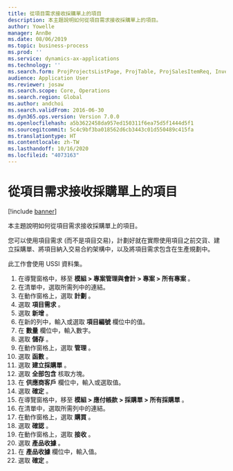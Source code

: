 ```yaml
---
title: 從項目需求接收採購單上的項目
description: 本主題說明如何從項目需求接收採購單上的項目。
author: Yowelle
manager: AnnBe
ms.date: 08/06/2019
ms.topic: business-process
ms.prod: ''
ms.service: dynamics-ax-applications
ms.technology: ''
ms.search.form: ProjProjectsListPage, ProjTable, ProjSalesItemReq, InventItemIdLookupSimple, PurchCreateFromSalesOrder, VendAccountItemLookup, PurchTable, PurchEditLines
audience: Application User
ms.reviewer: josaw
ms.search.scope: Core, Operations
ms.search.region: Global
ms.author: andchoi
ms.search.validFrom: 2016-06-30
ms.dyn365.ops.version: Version 7.0.0
ms.openlocfilehash: a5b3622458da957ed150311f6ea75d5f1444d5f1
ms.sourcegitcommit: 5c4c9bf3ba018562d6cb3443c01d550489c415fa
ms.translationtype: HT
ms.contentlocale: zh-TW
ms.lasthandoff: 10/16/2020
ms.locfileid: "4073163"
---
```

# <a name="receive-items-on-purchase-order-from-item-requirement"></a>從項目需求接收採購單上的項目

[!include [banner](../../includes/banner.md)]

本主題說明如何從項目需求接收採購單上的項目。

您可以使用項目需求 (而不是項目交易)，計劃好就在實際使用項目之前交貨、建立採購單、將項目納入交易合約架構中，以及將項目需求包含在生產規劃中。 

此工作會使用 USSI 資料集。

1. 在導覽窗格中，移至 **模組 > 專案管理與會計 > 專案 > 所有專案** 。
2. 在清單中，選取所需列中的連結。
3. 在動作窗格上，選取 **計劃** 。
4. 選取 **項目需求** 。
5. 選取 **新增** 。
6. 在新的列中，輸入或選取 **項目編號** 欄位中的值。
7. 在 **數量** 欄位中，輸入數字。
8. 選取 **儲存** 。
9. 在動作窗格上，選取 **管理** 。
10. 選取 **函數** 。
11. 選取 **建立採購單** 。
12. 選取 **全部包含** 核取方塊。
13. 在 **供應商客戶** 欄位中，輸入或選取值。
14. 選取 **確定** 。
15. 在導覽窗格中，移至 **模組 > 應付帳款 > 採購單 > 所有採購單** 。
16. 在清單中，選取所需列中的連結。
17. 在動作窗格上，選取 **購買** 。
18. 選取 **確認** 。
19. 在動作窗格上，選取 **接收** 。
20. 選取 **產品收據** 。
21. 在 **產品收據** 欄位中，輸入值。
22. 選取 **確定** 。

